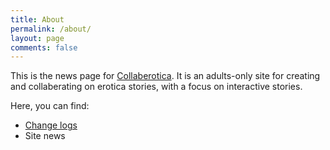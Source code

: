 ```yaml
---
title: About
permalink: /about/
layout: page
comments: false
---
```


This is the news page for [Collaberotica](https://www.collaberotica.org). It is an adults-only site for creating and collaberating on erotica stories, with a focus on interactive stories.

Here, you can find:

- <a href="/tags/#devlog">Change logs</a>
- Site news
